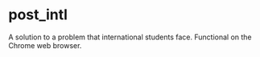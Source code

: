 # post_intl

A solution to a problem that international students face. 
Functional on the Chrome web browser.